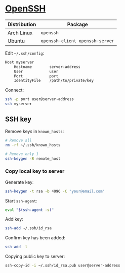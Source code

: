 # [OpenSSH](https://www.openssh.com/)

| Distribution | Package                         |
| ------------ | ------------------------------- |
| Arch Linux   | `openssh`                       |
| Ubuntu       | `openssh-client openssh-server` |

Edit `~/.ssh/config`:

```txt
Host myserver
    Hostname        server-address
    User            user
    Port            port
    IdentityFile    /path/to/private/key
```

Connect:

```sh
ssh -p port user@server-address
ssh myserver
```

## SSH key

Remove keys in `known_hosts`:

```sh
# Remove all
rm -rf ~/.ssh/known_hosts

# Remove only 1
ssh-keygen -R remote_host
```

### Copy local key to server

Generate key:

```sh
ssh-keygen -t rsa -b 4096 -C "your@email.com"
```

Start `ssh-agent`:

```sh
eval "$(ssh-agent -s)"
```

Add key:

```sh
ssh-add ~/.ssh/id_rsa
```

Confirm key has been added:

```sh
ssh-add -l
```

Copying public key to server:

```sh
ssh-copy-id -i ~/.ssh/id_rsa.pub user@server-address
```
